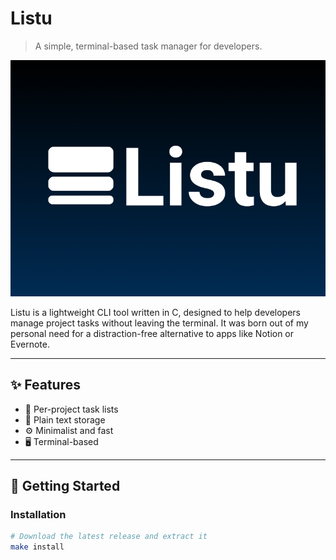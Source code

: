 # Listu

> A simple, terminal-based task manager for developers.

![Listu banner](docs/assets/listu-banner.png)

Listu is a lightweight CLI tool written in C, designed to help developers manage project tasks without leaving the terminal. It was born out of my personal need for a distraction-free alternative to apps like Notion or Evernote.

---

## ✨ Features

- 📂 Per-project task lists
- 🧾 Plain text storage
- ⚙️ Minimalist and fast
- 🖥️ Terminal-based

---

## 🚀 Getting Started

### Installation

```bash
# Download the latest release and extract it
make install
